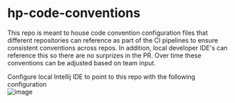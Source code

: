 # hp-code-conventions

This repo is meant to house code convention configuration files that different repositories can reference as part of the CI pipelines to ensure consistent conventions across repos. In addition, local developer IDE's can reference this so there are no surprizes in the PR. Over time these conventions can be adjusted based on team input. 

Configure local Intellij IDE to point to this repo with the following configuration  
![image](https://github.com/icanbwell/hp-code-conventions/assets/8305608/06d26e27-4a24-4c48-94ca-74cf377175b3)

